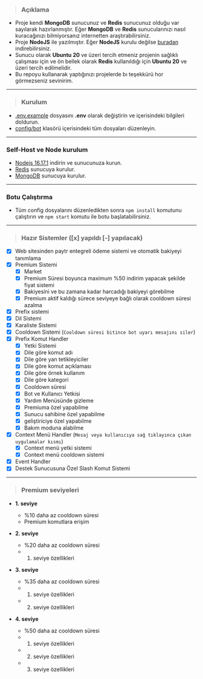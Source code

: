 >### **Açıklama**
+ Proje kendi **MongoDB** sunucunuz ve **Redis** sunucunuz olduğu var sayılarak hazırlanmıştır. Eğer **MongoDB** ve **Redis** sunucularınızı nasıl kuracağınızı bilmiyorsanız internetten araştırabilirsiniz.
+ Proje **NodeJS** ile yazılmıştır. Eğer **NodeJS** kurulu değilse [buradan](https://nodejs.org/en/download/) indirebilirsiniz.
+ Sunucu olarak **Ubuntu 20** ve üzeri tercih etmeniz projenin sağlıklı çalışması için ve ön bellek olarak **Redis** kullanıldığı için **Ubuntu 20** ve üzeri tercih edilmelidir.
+ Bu repoyu kullanarak yaptığınızı projelerde bı teşekkürü hor görmezseniz sevinirim.

---
>### **Kurulum**
 + [.env.example](/.env.example) dosyasını **.env** olarak değiştirin ve içerisindeki bilgileri doldurun.
+ [config/bot](/config/bot/) klasörü içerisindeki tüm dosyaları düzenleyin.

---
### **Self-Host ve Node kurulum**
 - [Nodejs 16.17.1](https://nodejs.org/en/download/) indirin ve sunucunuza kurun.
 - [Redis](https://redis.io/download/) sunucuya kurulur.
 - [MongoDB](https://www.mongodb.com/try/download/community) sunucuya kurulur.

---
### **Botu Çalıştırma**
+ Tüm config dosyalarını düzenledikten sonra `npm install` komutunu çalıştırın ve `npm start` komutu ile botu başlatabilirsiniz.

---

>### **Hazır Sistemler** ([x] yapıldı [-] yapılacak)
 - [x] Web sitesinden paytr entegreli ödeme sistemi ve otomatik bakiyeyi tanımlama
 - [x] Premium Sistemi
   - [x] Market
   - [x] Premium Süresi boyunca maximum %50 indirim yapacak şekilde fiyat sistemi
   - [x] Bakiyesini ve bu zamana kadar harcadığı bakiyeyi görebilme
   - [x] Premium aktif kaldığı sürece seviyeye bağlı olarak cooldown süresi azalma
 - [x] Prefix sistemi
 - [x] Dil Sistemi
 - [x] Karaliste Sistemi
 - [x] Cooldown Sistemi (`Cooldown süresi bitince bot uyarı mesajını siler`)
 - [x] Prefix Komut Handler
    - [x] Yetki Sistemi
    - [x] Dile göre komut adı
    - [x] Dile göre yan tetikleyiciler
    - [x] Dile göre komut açıklaması
    - [x] Dile göre örnek kullanım
    - [x] Dile göre kategori
    - [x] Cooldown süresi
    - [x] Bot ve Kullanıcı Yetkisi
    - [x] Yardım Menüsünde gizleme
    - [x] Premiuma özel yapabilme
    - [x] Sunucu sahibine özel yapabilme
    - [x] geliştiriciye özel yapabilme
    - [x] Bakım moduna alabilme
- [x] Context Menü Handler (`Mesaj veya kullanıcıya sağ tıklayınca çıkan uygulamalar kısmı`)
    - [x] Context menü yetki sistemi
    - [x] Context menü cooldown sistemi
 - [x] Event Handler
 - [x] Destek Sunucusuna Özel Slash Komut Sistemi
---



>### **Premium seviyeleri**
- **1. seviye**
  + %10 daha az cooldown süresi
  + Premium komutlara erişim
  
- **2. seviye**
  + %20 daha az cooldown süresi
  + 1. seviye özellikleri

- **3. seviye**
  + %35 daha az cooldown süresi
  + 1. seviye özellikleri
  + 2. seviye özellikleri

- **4. seviye**
  + %50 daha az cooldown süresi
  + 1. seviye özellikleri
  + 2. seviye özellikleri
  + 3. seviye özellikleri
  

